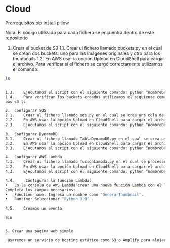 # Cloud
Prerrequisitos
pip install pillow

Nota: El código utilizado para cada fichero se encuentra dentro de este repositorio
1.	Crear el bucket de S3
1.1.	Crear ul fichero llamado buckets.py en el cual se crean dos buckets: uno para las imágenes originales y otro para los thumbnails
1.2.	En AWS usar la opción Upload en CloudShell para cargar el archivo. Para verificar si el fichero se cargó correctamente utilizamos el comando:

   ```bash
   ls
  
 
1.3.	Ejecutamos el script con el siguiente comando: python “nombreDelScript”.py
1.4.	Para verificar los buckets creados utilizamos el siguiente comando:
aws s3 ls
 
2.	Configurar SQS
2.1.	Crear ul fichero llamado sqs.py en el cual se crea una cola de SQS que reciba los eventos de las imágenes cargadas, lo que desencadenará la creación de thumbnails.
2.2.	En AWS usar la opción Upload en CloudShell para cargar el archivo. Para verificar si el fichero se cargó correctamente utilizamos el comando ls
2.3.	Ejecutamos el script con el siguiente comando: python “nombreDelScript”.py
 
3.	Configurar DynamoDB
3.1.	Crear ul fichero llamado TablaDynamoDB.py en el cual se crea una tabla de DynamoDB para almacenar los metadatos de las imágenes (nombre de archivo, URL, tamaño de imagen, etc.).
3.2.	En AWS usar la opción Upload en CloudShell para cargar el archivo. Para verificar si el fichero se cargó correctamente utilizamos el comando ls
3.3.	Ejecutamos el script con el siguiente comando: python “nombreDelScript”.py
 
4.	Configurar AWS Lambda
4.1.	Crear ul fichero llamado fucionLambda.py en el cual se procesará las imágenes cargadas y generará thumbnails, guardándolos en S3. El metadato correspondiente se almacenará en DynamoDB.
4.2.	En AWS usar la opción Upload en CloudShell para cargar el archivo. Para verificar si el fichero se cargó correctamente utilizamos el comando ls
4.3.	Ejecutamos el script con el siguiente comando: python “nombreDelScript”.py
 
4.4.	 Configurar la función Lambda:
•	En la consola de AWS Lambda crear una nueva función Lambda con el lenguaje Python.
 Completa los campos necesarios:
•	Function name: Ingresa un nombre como "GenerarThumbnail".
•	Runtime: Seleccionar "Python 3.9" .
 
4.5.	Creamos un evento 
 
Sin 


5. Crear una página web simple

    Usaremos un servicio de hosting estático como S3 o Amplify para alojar una página web sencilla que permitirá a los usuarios ver los thumbnails generados.

